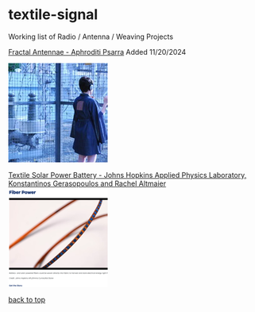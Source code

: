# textile-signal

Working list of Radio / Antenna / Weaving Projects

[Fractal Antennae - Aphroditi Psarra](https://afroditipsarra.com/work/fractal-antennae) Added 11/20/2024

[![a person wearinga a kimono with a fractal pattern embroideried with conductive thread, wearing headphones](image-files/FractalKimono_3.jpeg)](https://afroditipsarra.com/work/fractal-antennae)

[Textile Solar Power Battery - Johns Hopkins Applied Physics Laboratory, Konstantinos Gerasopoulos and Rachel Altmaier](https://www.jhuapl.edu/work/projects-and-missions/developing-battery-and-solar-powered-fibers)
[![battery and solar powered fibers woven directly into fabric](image-files/thumb-textile-battery.png)](https://www.jhuapl.edu/work/projects-and-missions/developing-battery-and-solar-powered-fibers)



[back to top](#textile-signal)
